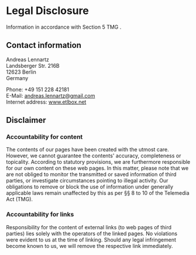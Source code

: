 ﻿# Legal Disclosure

Information in accordance with Section 5 TMG .

## Contact information

Andreas Lennartz  <br />
Landsberger Str. 216B  <br />
12623 Berlin  <br />
Germany  <br />

Phone: +49 151 228 42181  <br />
E-Mail: andreas.lennartz@gmail.com  <br />
Internet address: www.etlbox.net  <br />

## Disclaimer

### Accountability for content

The contents of our pages have been created with the utmost care. 
However, we cannot guarantee the contents' accuracy, completeness or topicality. 
According to statutory provisions, we are furthermore responsible for our own content on these web pages. 
In this matter, please note that we are not obliged to monitor the transmitted or saved information of third parties, 
or investigate circumstances pointing to illegal activity. 
Our obligations to remove or block the use of information under generally applicable laws remain unaffected by this as per §§ 8 to 10 of the Telemedia Act (TMG). 

### Accountability for links

Responsibility for the content of external links (to web pages of third parties) lies solely with the operators of the linked pages. 
No violations were evident to us at the time of linking. 
Should any legal infringement become known to us, we will remove the respective link immediately.
